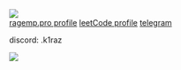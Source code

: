 <img src="https://wakatime.com/badge/user/fe92763d-49ce-484f-8ee8-933fa2f5955f.svg">
<br>
<a href="https://ragemp.pro/members/kiraz.20057/">ragemp.pro profile</a>
<a href="https://leetcode.com/u/funticwelson/">leetCode profile</a>
<a href="https://t.me/funticwelson">telegram</a>
<p>discord: .k1raz</p>
<img src="https://wakatime.com/share/@kiraz/5d4942ed-bf5d-44a8-95ed-7a21fa2005e0.svg">


